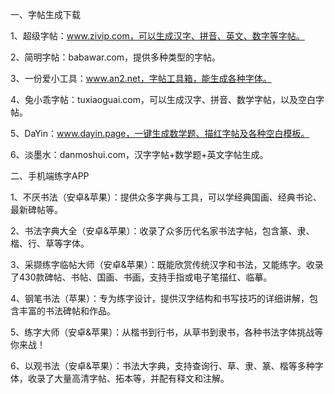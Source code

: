 

一、字帖生成下载

1、超级字帖：www.zivip.com，可以生成汉字、拼音、英文、数字等字帖。 ​​​

2、简明字帖：babawar.com，提供多种类型的字帖。

3、一份爱小工具：www.an2.net，字帖工具箱，能生成各种字体。

4、兔小乖字帖：tuxiaoguai.com，可以生成汉字、拼音、数学字帖，以及空白字帖。 ​​​

5、DaYin：www.dayin.page，一键生成数学题、描红字帖及各种空白模板。 ​​​

6、淡墨水：danmoshui.com，汉字字帖+数学题+英文字帖生成。

二、手机端练字APP

1、不厌书法（安卓&苹果）：提供众多字典与工具，可以学经典国画、经典书论、最新碑帖等。

2、书法字典大全（安卓&苹果）：收录了众多历代名家书法字帖，包含篆、隶、楷、行、草等字体。

3、采撷练字临帖大师（安卓&苹果）：既能欣赏传统汉字和书法，又能练字。收录了430款碑帖、书帖、国画、书画，支持手指或电子笔描红、临摹。

4、钢笔书法（苹果）：专为练字设计，提供汉字结构和书写技巧的详细讲解，包含丰富的书法碑帖和作品。

5、练字大师（安卓&苹果）：从楷书到行书，从草书到隶书，各种书法字体挑战等你来战！

6、以观书法（安卓&苹果）：书法大字典，支持查询行、草、隶、篆、楷等多种字体，收录了大量高清字帖、拓本等，并配有释文和注解。